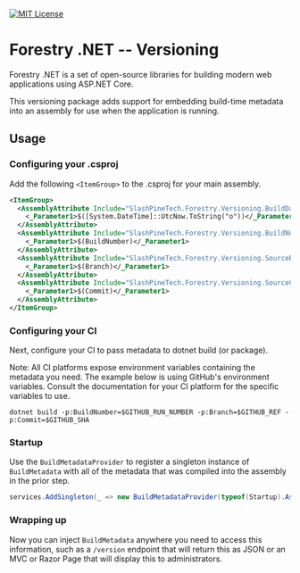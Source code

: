 [![MIT License](https://img.shields.io/github/license/slashpinetech/forestry-dotnet?color=1F3B2B&style=flat-square)](https://github.com/slashpinetech/forestry-dotnet/blob/main/LICENSE)

# Forestry .NET -- Versioning

Forestry .NET is a set of open-source libraries for building modern web
applications using ASP.NET Core.

This versioning package adds support for embedding build-time metadata into an
assembly for use when the application is running.

## Usage

### Configuring your .csproj

Add the following `<ItemGroup>` to the .csproj for your main assembly.

```xml
<ItemGroup>
  <AssemblyAttribute Include="SlashPineTech.Forestry.Versioning.BuildDateAttribute">
    <_Parameter1>$([System.DateTime]::UtcNow.ToString("o"))</_Parameter1>
  </AssemblyAttribute>
  <AssemblyAttribute Include="SlashPineTech.Forestry.Versioning.BuildNumberAttribute" Condition="$(BuildNumber) != ''">
    <_Parameter1>$(BuildNumber)</_Parameter1>
  </AssemblyAttribute>
  <AssemblyAttribute Include="SlashPineTech.Forestry.Versioning.SourceBranchAttribute" Condition="$(Branch) != ''">
    <_Parameter1>$(Branch)</_Parameter1>
  </AssemblyAttribute>
  <AssemblyAttribute Include="SlashPineTech.Forestry.Versioning.SourceCommitAttribute" Condition="$(Commit) != ''">
    <_Parameter1>$(Commit)</_Parameter1>
  </AssemblyAttribute>
</ItemGroup>
```

### Configuring your CI

Next, configure your CI to pass metadata to dotnet build (or package).

Note: All CI platforms expose environment variables containing the metadata you
need. The example below is using GitHub's environment variables. Consult the
documentation for your CI platform for the specific variables to use.

```
dotnet build -p:BuildNumber=$GITHUB_RUN_NUMBER -p:Branch=$GITHUB_REF -p:Commit=$GITHUB_SHA
```

### Startup

Use the `BuildMetadataProvider` to register a singleton instance of `BuildMetadata`
with all of the metadata that was compiled into the assembly in the prior step.

```c#
services.AddSingleton(_ => new BuildMetadataProvider(typeof(Startup).Assembly).Provide());
```

### Wrapping up

Now you can inject `BuildMetadata` anywhere you need to access this information,
such as a `/version` endpoint that will return this as JSON or an MVC or Razor Page
that will display this to administrators.
